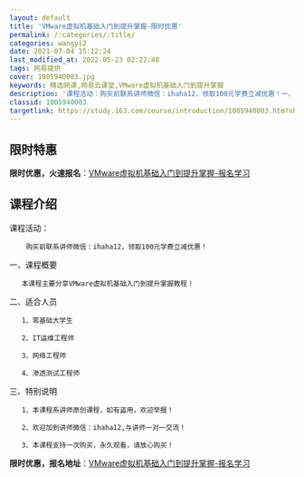 ```yaml
---
layout: default
title: 'VMware虚拟机基础入门到提升掌握-限时优惠'
permalink: /:categories/:title/
categories: wangyi2
date: 2021-07-04 15:12:24
last_modified_at: 2022-05-23 02:22:48
tags: 网易提供
cover: 1005940003.jpg
keywords: 精选网课,网易云课堂,VMware虚拟机基础入门到提升掌握
description: '课程活动：购买前联系讲师微信：ihaha12，领取100元学费立减优惠！一、课程概要本课程主要分享VMware虚拟机基础'
classid: 1005940003
targetlink: https://study.163.com/course/introduction/1005940003.htm?share=1&shareId=1025206652&utm_campaign=share&utm_medium=iphoneShare&utm_source=&utm_u=1025206652
---
```


## 限时特惠

**限时优惠，火速报名**：[VMware虚拟机基础入门到提升掌握-报名学习](https://study.163.com/course/introduction/1005940003.htm?share=1&shareId=1025206652&utm_campaign=share&utm_medium=iphoneShare&utm_source=&utm_u=1025206652)

## 课程介绍

课程活动：

        购买前联系讲师微信：ihaha12，领取100元学费立减优惠！

一、课程概要

       本课程主要分享VMware虚拟机基础入门到提升掌握教程！

二、适合人员

       1、零基础大学生

       2、IT运维工程师

       3、网络工程师

       4、渗透测试工程师

三、特别说明

       1、本课程系讲师原创课程，如有盗用，欢迎举报！

       2、欢迎加到讲师微信：ihaha12,与讲师一对一交流！

       3、本课程支持一次购买，永久观看，请放心购买！

**限时优惠，报名地址**：[VMware虚拟机基础入门到提升掌握-报名学习](https://study.163.com/course/introduction/1005940003.htm?share=1&shareId=1025206652&utm_campaign=share&utm_medium=iphoneShare&utm_source=&utm_u=1025206652)

